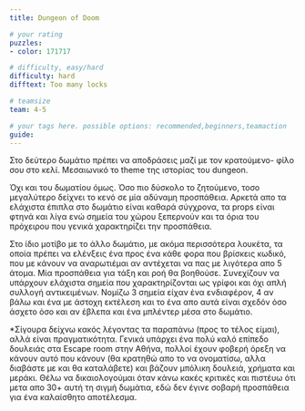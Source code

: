 ```yaml
---
title: Dungeon of Doom

# your rating
puzzles:
- color: 171717

# difficulty, easy/hard
difficulty: hard
difftext: Too many locks

# teamsize
team: 4-5

# your tags here. possible options: recommended,beginners,teamaction
guide:
---
```


Στο δεύτερο δωμάτιο πρέπει να αποδράσεις μαζί με τον κρατούμενο- φίλο σου στο κελί.
Μεσαιωνικό το theme της ιστορίας του dungeon.

Όχι και του δωματίου όμως. Όσο πιο δύσκολο το ζητούμενο, τοσο μεγαλύτερο δείχνει το κενό σε μία αδύναμη προσπάθεια. Αρκετά απο τα ελάχιστα έπιπλα στο δωμάτιο είναι καθαρά σύγχρονα, τα props είναι φτηνά και λίγα ενώ σημεία του χώρου ξεπερνούν και τα όρια του πρόχειρου που γενικά χαρακτηρίζει την προσπάθεια.

Στο ίδιο μοτίβο με το άλλο δωμάτιο, με ακόμα περισσότερα λουκέτα, τα οποία πρέπει να ελένξεις ένα προς ένα κάθε φορα που βρίσκεις κωδικό, που με κάνουν να αναρωτιέμαι αν αντέχεται να πας με λιγότερα απο 5 άτομα. Μία προσπάθεια για τάξη και ροή θα βοηθούσε. Συνεχίζουν να υπάρχουν ελάχιστα σημεία που χαρακτηρίζονται ως γρίφοι και όχι απλή συλλογή αντικειμένων. Νομίζω 3 σημεία είχαν ένα ενδιαφέρον, 4 αν βάλω και ένα με άστοχη εκτέλεση και το ένα απο αυτά είναι σχεδόν όσο άσχετο όσο και αν έβλεπα και ένα μπλέντερ μέσα στο δωμάτιο.

*Σίγουρα δείχνω κακός λέγοντας τα παραπάνω (προς το τέλος είμαι), αλλά είναι πραγματικότητα. Γενικά υπάρχει ένα πολύ καλό επίπεδο δουλειάς στα Escape room στην Αθήνα, πολλοί έχουν φοβερή όρεξη να κάνουν αυτό που κάνουν (θα κρατηθώ απο το να ονοματίσω, αλλα διαβάστε με και θα καταλάβετε) και βάζουν μπόλικη δουλειά, χρήματα και μεράκι. Θέλω να δικαιολογούμαι όταν κάνω κακές κριτικές και πιστέυω ότι μετα απο 30+ αυτή τη σιγμή δωμάτια, εδώ δεν έγινε σοβαρή προσπάθεια για ένα καλαίσθητο αποτέλεσμα.